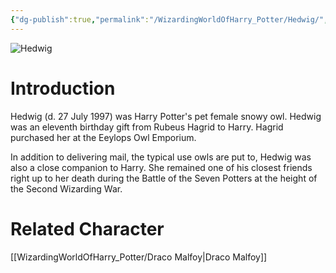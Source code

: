 ```yaml
---
{"dg-publish":true,"permalink":"/WizardingWorldOfHarry_Potter/Hedwig/","dgPassFrontmatter":true,"created":"","updated":""}
---
```


![Hedwig](http://rxbg5ysja.bkt.gdipper.com/Hedwig.png)
# Introduction
Hedwig (d. 27 July 1997) was Harry Potter's pet female snowy owl. Hedwig was an eleventh birthday gift from Rubeus Hagrid to Harry. Hagrid purchased her at the Eeylops Owl Emporium.

In addition to delivering mail, the typical use owls are put to, Hedwig was also a close companion to Harry. She remained one of his closest friends right up to her death during the Battle of the Seven Potters at the height of the Second Wizarding War.

# Related Character
[[WizardingWorldOfHarry_Potter/Draco Malfoy\|Draco Malfoy]]
